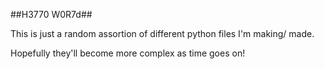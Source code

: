 ##H3770 W0R7d##

This is just a random assortion of different python files I'm making/ made.

Hopefully they'll become more complex as time goes on!
